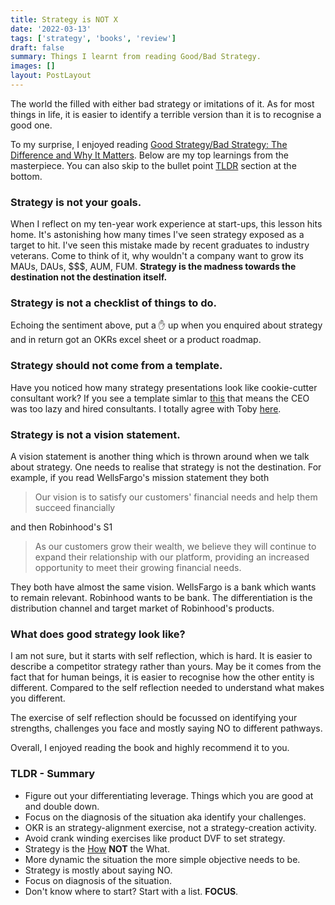 ```yaml
---
title: Strategy is NOT X
date: '2022-03-13'
tags: ['strategy', 'books', 'review']
draft: false
summary: Things I learnt from reading Good/Bad Strategy.
images: []
layout: PostLayout
---
```


The world the filled with either bad strategy or imitations of it. As for most things in life, it is easier to identify a terrible version than it is to recognise a good one.

To my surprise, I enjoyed reading [Good Strategy/Bad Strategy: The Difference and Why It Matters](https://www.amazon.com.au/Good-Strategy-Bad-Difference-Matters/dp/0307886239). Below are my top learnings from the masterpiece. You can also skip to the bullet point [TLDR](#TLDR) section at the bottom.

### Strategy is not your goals.

When I reflect on my ten-year work experience at start-ups, this lesson hits home. It's astonishing how many times I've seen strategy exposed as a target to hit. I've seen this mistake made by recent graduates to industry veterans. Come to think of it, why wouldn't a company want to grow its MAUs, DAUs, $$$, AUM, FUM. **Strategy is the madness towards the destination not the destination itself.**

### Strategy is not a checklist of things to do.

Echoing the sentiment above, put a ✋ up when you enquired about strategy and in return got an OKRs excel sheet or a product roadmap.

### Strategy should not come from a template.

Have you noticed how many strategy presentations look like cookie-cutter consultant work? If you see a template simlar to [this](https://www.canva.com/templates/EADaood59tE-orange-corporate-strategy-map-chart/) that means the CEO was too lazy and hired consultants. I totally agree with Toby [here](https://twitter.com/tobi/status/1266801564855021568).

### Strategy is not a vision statement.

A vision statement is another thing which is thrown around when we talk about strategy. One needs to realise that strategy is not the destination. For example, if you read WellsFargo's mission statement they both

> Our vision is to satisfy our customers' financial needs and help them succeed financially

and then Robinhood's S1

> As our customers grow their wealth, we believe they will continue to expand their relationship with our platform, providing an increased opportunity to meet their growing financial needs.

They both have almost the same vision. WellsFargo is a bank which wants to remain relevant. Robinhood wants to be bank. The differentiation is the distribution channel and target market of Robinhood's products.

### What does good strategy look like?

I am not sure, but it starts with self reflection, which is hard. It is easier to describe a competitor strategy rather than yours. May be it comes from the fact that for human beings, it is easier to recognise how the other entity is different. Compared to the self reflection needed to understand what makes you different.

The exercise of self reflection should be focussed on identifying your strengths, challenges you face and mostly saying NO to different pathways.

Overall, I enjoyed reading the book and highly recommend it to you.

### TLDR - Summary

- Figure out your differentiating leverage. Things which you are good at and double down.
- Focus on the diagnosis of the situation aka identify your challenges.
- OKR is an strategy-alignment exercise, not a strategy-creation activity.
- Avoid crank winding exercises like product DVF to set strategy.
- Strategy is the [How](https://twitter.com/shreyas/status/1460848932116844550?s=20) **NOT** the What.
- More dynamic the situation the more simple objective needs to be.
- Strategy is mostly about saying NO.
- Focus on diagnosis of the situation.
- Don't know where to start? Start with a list. **FOCUS**.
